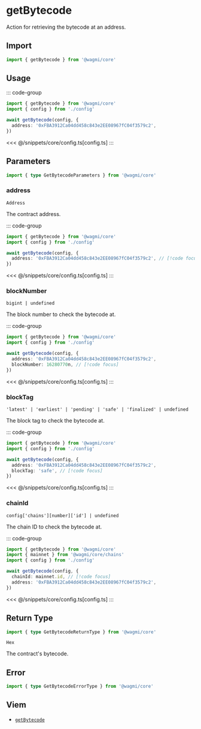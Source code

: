 <script setup>
const packageName = '@wagmi/core'
const actionName = 'getBytecode'
const typeName = 'getBytecode'
</script>

# getBytecode

Action for retrieving the bytecode at an address.

## Import

```ts
import { getBytecode } from '@wagmi/core'
```

## Usage

::: code-group
```ts [index.ts]
import { getBytecode } from '@wagmi/core'
import { config } from './config'

await getBytecode(config, {
  address: '0xFBA3912Ca04dd458c843e2EE08967fC04f3579c2',
})
```
<<< @/snippets/core/config.ts[config.ts]
:::

## Parameters

```ts
import { type GetBytecodeParameters } from '@wagmi/core'
```

### address

`Address`

The contract address.

::: code-group
```ts [index.ts]
import { getBytecode } from '@wagmi/core'
import { config } from './config'

await getBytecode(config, {
  address: '0xFBA3912Ca04dd458c843e2EE08967fC04f3579c2', // [!code focus]
})
```
<<< @/snippets/core/config.ts[config.ts]
:::

### blockNumber

`bigint | undefined`

The block number to check the bytecode at.

::: code-group
```ts [index.ts]
import { getBytecode } from '@wagmi/core'
import { config } from './config'

await getBytecode(config, {
  address: '0xFBA3912Ca04dd458c843e2EE08967fC04f3579c2',
  blockNumber: 16280770n, // [!code focus]
})
```
<<< @/snippets/core/config.ts[config.ts]
:::

### blockTag

`'latest' | 'earliest' | 'pending' | 'safe' | 'finalized' | undefined`

The block tag to check the bytecode at.

::: code-group
```ts [index.ts]
import { getBytecode } from '@wagmi/core'
import { config } from './config'

await getBytecode(config, {
  address: '0xFBA3912Ca04dd458c843e2EE08967fC04f3579c2',
  blockTag: 'safe', // [!code focus]
})
```
<<< @/snippets/core/config.ts[config.ts]
:::

### chainId

`config['chains'][number]['id'] | undefined`

The chain ID to check the bytecode at.

::: code-group
```ts [index.ts]
import { getBytecode } from '@wagmi/core'
import { mainnet } from '@wagmi/core/chains'
import { config } from './config'

await getBytecode(config, {
  chainId: mainnet.id, // [!code focus]
  address: '0xFBA3912Ca04dd458c843e2EE08967fC04f3579c2',
})
```
<<< @/snippets/core/config.ts[config.ts]
:::

## Return Type

```ts
import { type GetBytecodeReturnType } from '@wagmi/core'
```

`Hex`

The contract's bytecode.

## Error

```ts
import { type GetBytecodeErrorType } from '@wagmi/core'
```

<!--@include: @shared/query-imports.md-->

## Viem

- [`getBytecode`](https://viem.sh/docs/contract/getBytecode)
